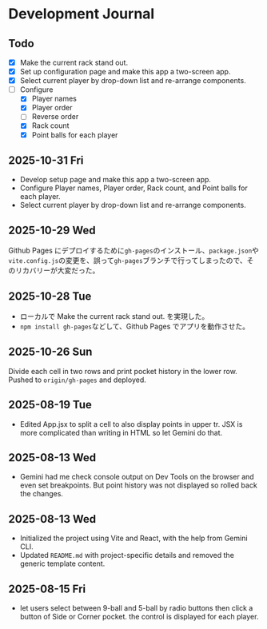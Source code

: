 # Development Journal

## Todo

* [x] Make the current rack stand out.
* [x] Set up configuration page and make this app a two-screen app.
* [x] Select current player by drop-down list and re-arrange components.
* [ ] Configure
  * [x] Player names
  * [x] Player order
  * [ ] Reverse order
  * [x] Rack count
  * [x] Point balls for each player

## 2025-10-31 Fri
- Develop setup page and make this app a two-screen app.
- Configure Player names, Player order, Rack count, and Point balls for each player.
- Select current player by drop-down list and re-arrange components.

## 2025-10-29 Wed
Github Pages にデプロイするために`gh-pages`のインストール、`package.json`や`vite.config.js`の変更を、誤って`gh-pages`ブランチで行ってしまったので、そのリカバリーが大変だった。

## 2025-10-28 Tue
- ローカルで Make the current rack stand out. を実現した。
- `npm install gh-pages`などして、Github Pages でアプリを動作させた。

## 2025-10-26 Sun
Divide each cell in two rows and print pocket history in the lower row.
Pushed to `origin/gh-pages` and deployed.

## 2025-08-19 Tue
- Edited App.jsx to split a cell to also display points in upper tr. JSX is more complicated than writing in HTML so let Gemini do that.

## 2025-08-13 Wed

- Gemini had me check console output on Dev Tools on the browser and even set breakpoints. But point history was not displayed so rolled back the changes.

## 2025-08-13 Wed

- Initialized the project using Vite and React, with the help from Gemini CLI.
- Updated `README.md` with project-specific details and removed the generic template content.

## 2025-08-15 Fri

- let users select between 9-ball and 5-ball by radio buttons then click a button of Side or Corner pocket. the control is displayed for each player.
